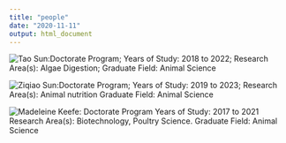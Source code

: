 ```yaml
---
title: "people"
date: "2020-11-11"
output: html_document
---
```





![Tao Sun:Doctorate Program; Years of Study: 2018 to 2022; Research Area(s): Algae Digestion; Graduate Field: Animal Science](https://ansci.cals.cornell.edu/sites/ansci.cals.cornell.edu/files/styles/people_medium/public/people/Tao_Sun.jpg?itok=pKbBW5fS)


![Ziqiao Sun:Doctorate Program; Years of Study: 2019 to 2023; Research Area(s): Animal nutrition Graduate Field: Animal Science](https://ansci.cals.cornell.edu/sites/ansci.cals.cornell.edu/files/styles/people_medium/public/people/Ziqiao%20%28Joe%29%20Sun.JPG?itok=TBErPOLL)

![Madeleine Keefe: Doctorate Program Years of Study: 2017 to 2021 Research Area(s): Biotechnology, Poultry Science. Graduate Field: Animal Science](https://ansci.cals.cornell.edu/sites/ansci.cals.cornell.edu/files/styles/people_medium/public/people/Madeleine_Keefe150_0.jpg?itok=cKbbsCdM)




